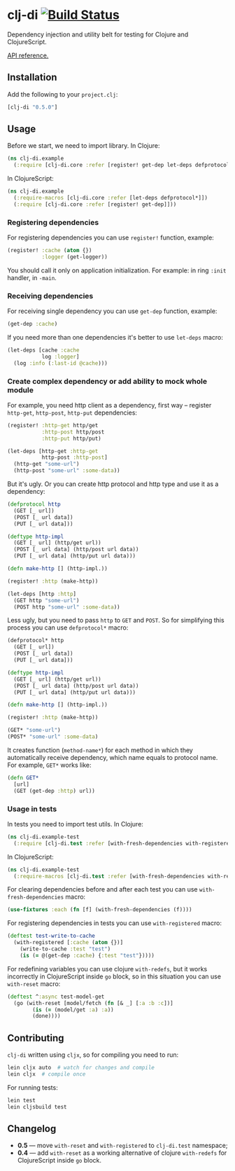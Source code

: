 # clj-di [![Build Status](https://travis-ci.org/nvbn/clj-di.svg)](https://travis-ci.org/nvbn/clj-di)

Dependency injection and utility belt for testing for Clojure and ClojureScript.

[API reference.](http://nvbn.github.io/clj-di/)

## Installation

Add the following to your `project.clj`:

```clojure
[clj-di "0.5.0"]
```

## Usage

Before we start, we need to import library. In Clojure:

```clojure
(ns clj-di.example
  (:require [clj-di.core :refer [register! get-dep let-deps defprotocol*]]))
```

In ClojureScript:

```clojure
(ns clj-di.example
  (:require-macros [clj-di.core :refer [let-deps defprotocol*]])
  (:require [clj-di.core :refer [register! get-dep]]))
```

### Registering dependencies

For registering dependencies you can use `register!` function, example:

```clojure
(register! :cache (atom {})
           :logger (get-logger))
```

You should call it only on application initialization.
For example: in ring `:init` handler, in `-main`.

### Receiving dependencies

For receiving single dependency you can use `get-dep` function, example:

```clojure
(get-dep :cache)
```

If you need more than one dependencies it's better to use `let-deps` macro:

```clojure
(let-deps [cache :cache
           log :logger]
  (log :info (:last-id @cache)))
```

### Create complex dependency or add ability to mock whole module

For example, you need http client as a dependency,
first way &ndash; register `http-get`, `http-post`, `http-put` dependencies:

```clojure
(register! :http-get http/get
           :http-post http/post
           :http-put http/put)

(let-deps [http-get :http-get
           http-post :http-post]
  (http-get "some-url")
  (http-post "some-url" :some-data))
```

But it's ugly. Or you can create http protocol and http type and use it as a dependency:

```clojure
(defprotocol http
  (GET [_ url])
  (POST [_ url data])
  (PUT [_ url data]))

(deftype http-impl
  (GET [_ url] (http/get url))
  (POST [_ url data] (http/post url data))
  (PUT [_ url data] (http/put url data)))

(defn make-http [] (http-impl.))

(register! :http (make-http))

(let-deps [http :http]
  (GET http "some-url")
  (POST http "some-url" :some-data))
```

Less ugly, but you need to pass `http` to `GET` and `POST`.
So for simplifying this process you can use `defprotocol*` macro:

```clojure
(defprotocol* http
  (GET [_ url])
  (POST [_ url data])
  (PUT [_ url data]))

(deftype http-impl
  (GET [_ url] (http/get url))
  (POST [_ url data] (http/post url data))
  (PUT [_ url data] (http/put url data)))

(defn make-http [] (http-impl.))

(register! :http (make-http))

(GET* "some-url")
(POST* "some-url" :some-data)
```

It creates function (`method-name*`) for each method in which they automatically receive
dependency, which name equals to protocol name. For example, `GET*` works like:

```clojure
(defn GET*
  [url]
  (GET (get-dep :http) url))
```

### Usage in tests

In tests you need to import test utils. In Clojure:

```clojure
(ns clj-di.example-test
  (:require [clj-di.test :refer [with-fresh-dependencies with-registered]]))
```

In ClojureScript:

```clojure
(ns clj-di.example-test
  (:require-macros [clj-di.test :refer [with-fresh-dependencies with-registered with-reset]]))
```

For clearing dependencies before and after each test you can use `with-fresh-dependencies` macro:

```clojure
(use-fixtures :each (fn [f] (with-fresh-dependencies (f))))
```

For registering dependencies in tests you can use `with-registered` macro:

```clojure
(deftest test-write-to-cache
  (with-registered [:cache (atom {})]
    (write-to-cache :test "test")
    (is (= @(get-dep :cache) {:test "test"}))))
```

For redefining variables you can use clojure `with-redefs`,
but it works incorrectly in ClojureScript inside `go` block,
so in this situation you can use `with-reset` macro:

```clojure
(deftest ^:async test-model-get
  (go (with-reset [model/fetch (fn [& _] [:a :b :c])]
        (is (= (model/get :a) :a))
        (done))))
```

## Contributing

`clj-di` written using `cljx`, so for compiling you need to run:

```bash
lein cljx auto  # watch for changes and compile
lein cljx  # compile once
```

For running tests:

```bash
lein test
lein cljsbuild test
```

## Changelog

- **0.5** &mdash; move `with-reset` and `with-registered` to `clj-di.test` namespace;
- **0.4** &mdash; add `with-reset` as a working alternative of clojure `with-redefs` for ClojureScript inside `go` block.
